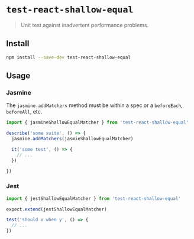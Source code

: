 # `test-react-shallow-equal`
> Unit test against inadvertent performance problems.

## Install

```sh
npm install --save-dev test-react-shallow-equal
```

## Usage

### Jasmine

The `jasmine.addMatchers` method must be within a spec or a `beforeEach`, `beforeAll`, etc.

```js
import { jasmineShallowEqualMatcher } from 'test-react-shallow-equal'

describe('some suite', () => {
  jasmine.addMatchers(jasmieShallowEqualMatcher)

  it('some test', () => {
    // ...
  })

})
```

### Jest

```js
import { jestShallowEqualMatcher } from 'test-react-shallow-equal'

expect.extend(jestShallowEqualMatcher)

test('should x when y', () => {
  // ...
})
```
